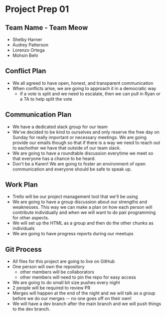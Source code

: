 # Project Prep 01

## Team Name - Team Meow

- Shelby Harner
- Audrey Patterson
- Lorenzo Ortega
- Mohsin Behi

## Conflict Plan

- We all agreed to have open, honest, and transparent communication
- When conflicts arise, we are going to approach it in a democratic way
  - if a vote is split and we need to escalate, then we can pull in Ryan or a TA to help split the vote

## Communication Plan

- We have a dedicated slack group for our team
- We've decided to be kind to ourselves and only reserve the free day on Sunday for really important or necessary meetings. We are going provide our emails though so that if there is a way we need to reach out to eachother we have that outside of our team slack.
- We are going to have a roundtable discussion everytime we meet so that everyone has a chance to be heard.
- Don't be a Karen! We are going to foster an environment of open communication and everyone should be safe to speak up.

## Work Plan

- Trello will be our project management tool that we'll be using
- We are going to have a group discussion about our strengths and weaknesses. This way we can make a plan on how each person will contribute individually and when we will want to do pair programming for other aspects.
- We will set up the HTML as a group and then do the other chunks as individuals
- We are going to have progress reports during our meetups

## Git Process

- All files for this project are going to live on GitHub
- One person will own the repository
  - other members will be collaborators
  - other members will need to pin the repo for easy access
- We are going to do small bit size pushes every night
- 2 people will be required to review PR
- Merges will happen at the end of the night and we will talk as a group before we do our merges -- no one goes off on their own!
- We will have a dev branch after the main branch and we will push things to the dev branch.